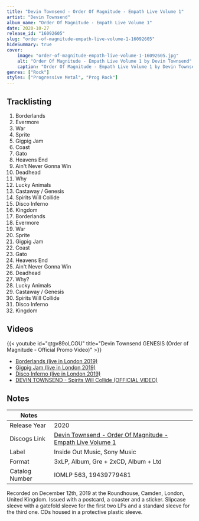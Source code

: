 ```yaml
---
title: "Devin Townsend - Order Of Magnitude - Empath Live Volume 1"
artist: "Devin Townsend"
album_name: "Order Of Magnitude - Empath Live Volume 1"
date: 2020-10-27
release_id: "16092605"
slug: "order-of-magnitude-empath-live-volume-1-16092605"
hideSummary: true
cover:
    image: "order-of-magnitude-empath-live-volume-1-16092605.jpg"
    alt: "Order Of Magnitude - Empath Live Volume 1 by Devin Townsend"
    caption: "Order Of Magnitude - Empath Live Volume 1 by Devin Townsend"
genres: ["Rock"]
styles: ["Progressive Metal", "Prog Rock"]
---
```

## Tracklisting
1. Borderlands
2. Evermore
3. War
4. Sprite
5. Gigpig Jam
6. Coast
7. Gato
8. Heavens End
9. Ain't Never Gonna Win
10. Deadhead
11. Why
12. Lucky Animals
13. Castaway / Genesis
14. Spirits Will Collide
15. Disco Inferno
16. Kingdom
17. Borderlands
18. Evermore
19. War
20. Sprite
21. Gigpig Jam
22. Coast
23. Gato
24. Heavens End
25. Ain't Never Gonna Win
26. Deadhead
27. Why?
28. Lucky Animals
29. Castaway / Genesis
30. Spirits Will Collide
31. Disco Inferno
32. Kingdom

## Videos
{{< youtube id="qtgv89oLCOU" title="Devin Townsend GENESIS (Order of Magnitude - Official Promo Video)" >}}
- [Borderlands (live in London 2019)](https://www.youtube.com/watch?v=xo8iSy87-5w)
- [Gigpig Jam (live in London 2019)](https://www.youtube.com/watch?v=bHPDq9XZrLo)
- [Disco Inferno (live in London 2019)](https://www.youtube.com/watch?v=7BnKtXVoAFo)
- [DEVIN TOWNSEND - Spirits Will Collide (OFFICIAL VIDEO)](https://www.youtube.com/watch?v=AdHJurX0yVA)

## Notes
| Notes          |             |
| ---------------| ----------- |
| Release Year   | 2020 |
| Discogs Link   | [Devin Townsend - Order Of Magnitude - Empath Live Volume 1](https://www.discogs.com/release/16092605-Devin-Townsend-Order-Of-Magnitude-Empath-Live-Volume-1) |
| Label          | Inside Out Music, Sony Music |
| Format         | 3xLP, Album, Gre + 2xCD, Album + Ltd |
| Catalog Number | IOMLP 563, 19439779481 |

Recorded on December 12th, 2019 at the Roundhouse, Camden, London, United Kingdom.  Issued with a postcard, a coaster and a sticker.  Slipcase sleeve with a gatefold sleeve for the first two LPs and a standard sleeve for the third one. CDs housed in a protective plastic sleeve.
